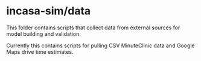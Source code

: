 # incasa-sim/data

This folder contains scripts that collect data from external sources for model building and validation.

Currently this contains scripts for pulling CSV MinuteClinic data and Google Maps drive time estimates.
